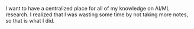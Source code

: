 I want to have a centralized place for all of my knowledge on AI/ML research. I realized that I was wasting some time by not taking more notes, so that is what I did.